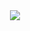 <div align="center">
     <a href="https://www.instagram.com/4lysson_a" target="_blank"><img align="center" src="https://i.pinimg.com/originals/39/b2/89/39b289eca8b58a99b29423a4078504fe.gif"/></a>
</div>


